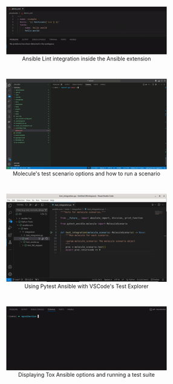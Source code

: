<!-- markdownlint-disable MD033 MD041 MD013-->

<figure align="center">
  <img src="test-ansible-lint.gif" alt="image missing" />
  <figcaption>Ansible Lint integration inside the Ansible extension</figcaption>
</figure>
<br>
<figure align="center">
  <img src="test-molecule.gif" alt="image missing" />
  <figcaption>Molecule's test scenario options and how to run a scenario</figcaption>
</figure>
<br>
<figure align="center">
  <img src="test-pytest-ansible.png" alt="image missing" />
  <figcaption>Using Pytest Ansible with VSCode's Test Explorer</figcaption>
</figure>
<br>
<figure align="center">
  <img src="test-tox-ansible.gif" alt="image missing" />
  <figcaption>Displaying Tox Ansible options and running a test suite</figcaption>
</figure>
<br>
